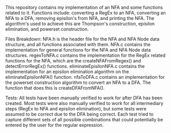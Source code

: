 This repository contains my implementation of an NFA and some functions related to it.
Functions include: converting a RegEx to an NFA, converting an NFA to a DFA, removing
episilon's from NFA, and printing the NFA. The algorithm's used to achieve this are
Thompson's construction, episilon elimination, and powerset construction.

Files Breakdown:
NFA.h is the header file for the NFA and NFA Node data structure, and all 
functions associated with them. 
NFA.c contains the implementation for general functions for the NFA and 
NFA Node data structures.
regexToNFA.c contains the implementation for the RegEx related functions
for the NFA, which are the createNFAFromRegex() and detectErrorRegEx()
functions.
eliminateEpisilonNFA.c contains the implementation for an episilon elimination
algorithm on the eliminateEpisilonNFA() function.
nfaToDFA.c contains an implementation for the powerset construction algorithm
to convert an NFA to a DFA. The function that does this is createDFAFromNFA().

Tests:
All tests have been manually verified to work for after DFA has been created.
Most tests were also manually verified to work for all intermediary steps (RegEx to NFA
and episilon elimination), but some tests were assumed to be correct due to the DFA
being correct. Each test tried to capture different sets of all possible combinations that
could potentially be entered by the user for the regular expression.